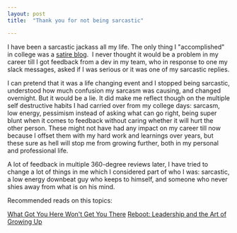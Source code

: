 ```yaml
---
layout: post
title:  "Thank you for not being sarcastic"

---
```


I have been a sarcastic jackass all my life. The only thing I "accomplished" in college was a [satire blog](http://tamatarnews.blogspot.com/). 
I never thought it would be a problem in my career till I got feedback from a dev in my team, who in response to one my slack messages, asked if I was serious or it was one of my sarcastic replies.

I can pretend that it was a life changing event and I stopped being sarcastic, understood how much confusion my sarcasm was causing, and changed overnight. But it would be a lie. It did make me reflect though on the multiple self destructive habits I had carried over from my college days: sarcasm, low energy, pessimism instead of asking what can go right, being super blunt when it comes to feedback without caring whether it will hurt the other person. These might not have had any impact on my career till now because I offset them with my hard work and learnings over years, but these sure as hell will stop me from growing further, both in my personal and professional life.

A lot of feedback in multiple 360-degree reviews later, I have tried to change a lot of things in me which I considered part of who I was: sarcastic, a low energy downbeat guy who keeps to himself, and someone who never shies away from what is on his mind.

Recommended reads on this topics:

[What Got You Here Won't Get You There](https://www.goodreads.com/book/show/84525.What_Got_You_Here_Won_t_Get_You_There)
[Reboot: Leadership and the Art of Growing Up](https://www.goodreads.com/book/show/41806857-reboot)

